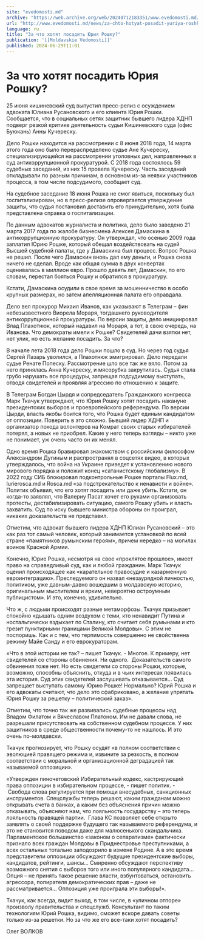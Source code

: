 ```yaml
---
site: "evedomosti.md"
archive: "https://web.archive.org/web/20240712183351/www.evedomosti.md/news/za-chto-hotyat-posadit-yuriya-roshku"
url: "http://www.evedomosti.md/news/za-chto-hotyat-posadit-yuriya-roshku"
language: ru
title: "За что хотят посадить Юрия Рошку?"
publication: '[[Moldavskie Vedomosti]]'
published: 2024-06-29T11:01
---
```


# За что хотят посадить Юрия Рошку?

25 июня кишиневский суд выпустил пресс-релиз с осуждением адвоката Юлиана Русановского и его клиента Юрия Рошки. Сообщается, что в социальных сетях защитник бывшего лидера ХДНП подверг резкой критике деятельность судьи Кишиневского суда (офис Буюкань) Анны Кучереску.

Дело Рошки находится на рассмотрении с 8 июня 2018 года, 14 марта этого года оно было перераспределено судье Ане Кучереску, специализирующейся на рассмотрении уголовных дел, направленных в суд антикоррупционной прокуратурой. С 2018 года состоялось 59 судебных заседаний, из них 15 провела Кучереску. Часть заседаний откладывали по разным причинам, в основном из-за неявки участников процесса, в том числе подсудимого, сообщает суд.

На судебное заседание 18 июня Рошка не смог явиться, поскольку был госпитализирован, но в пресс-релизе опровергается утверждение защиты, что судья постановил доставить его принудительно, хотя была представлена справка о госпитализации.

По данным адвокатов журналиста и политика, дело было заведено 21 марта 2017 года по жалобе бизнесмена Алексея Дамаскина в антикоррупционную прокуратуру. Он утверждал, что осенью 2009 года заплатил Юрию Рошке, который обещал воздействовать на судей Высшей судебной палаты, где у Дамаскина был процесс. Вопрос Рошка не решил. После чего Дамаскин вновь дал ему деньги, и Рошка снова ничего не сделал. Вроде как общая сумма в двух конвертах оценивалась в миллион евро. Прошло девять лет, Дамаскин, по его словам, перестал бояться Рошку и обратился в прокуратуру.

Кстати, Дамаскина осудили в свое время за мошенничество в особо крупных размерах, но затем апелляционная палата его оправдала.

Дело вел прокурор Михаил Иванов, как указывают в Телеграм – фин небезызвестного Виорела Мораря, тогдашнего руководителя антикоррупционной прокуратуры. По версии защиты, дело инициировал Влад Плахотнюк, который надавил на Мораря, а тот, в свою очередь, на Иванова. Что демократы имели к Рошке? Свидетелей дачи взятки нет, нет улик, но есть желание посадить. За что?

В начале лета 2018 года дело Рошки пошло в суд. Но через год судья Сергей Лазарь уволился, а Плахотнюк эмигрировал. Дело передали судье Ренате Попеску. Рассмотрение шло все так же вяло. Потом за него принялась Анна Кучереску, и мясорубка закрутилась. Судья стала грубо нарушать все процедуры, запрещая подсудимому выступать, отводя свидетелей и проявляя агрессию по отношению к защите.

В Телеграм Богдан Цырдя и сопредседатель Гражданского конгресса Марк Ткачук утверждают, что Юрия Рошку хотят посадить накануне президентских выборов и проевропейского референдума. По версии Цырди, власть якобы боится того, что Рошка будет единым кандидатом от оппозиции. Поверить в это сложно. Бывший лидер ХДНП и организатор похода волонтеров на Комрат своих старых избирателей потерял, а новых не приобрел. Какие у него теперь взгляды – никто уже не понимает, уж очень часто он их менял.

Одно время Рошка бравировал знакомством с российским философом Александром Дугиным и распространял в соцсетях видео, в которых утверждалось, что война на Украине приведет к установлению нового мирового порядка и положит конец «сатанистскому глобализму». В 2022 году СИБ блокировал подконтрольные Рошке порталы Flux.md, Iurierosca.md и Rosca.md «за подстрекательство к ненависти и войне». Политик объявил, что его хотят посадить или даже убить. Кстати, он когда-то заявлял, что Валериу Пасат хочет его руками организовать протесты, дестабилизировать ситуацию, самого Рошку убить и власть захватить. Суд по иску бывшего министра обороны он проиграл, никаких доказательств не представил.

Отметим, что адвокат бывшего лидера ХДНП Юлиан Русановский – это как раз тот самый человек, который занимается установкой по всей стране «памятников румынским героям», причем нередко – на могилах воинов Красной Армии.

Конечно, Юрие Рошка, несмотря на свое «проклятое прошлое», имеет право на справедливый суд, как и любой гражданин. Марк Ткачук оценил происходящее как «карательное правосудие и казарменную евроинтеграцию». Преследуемого он назвал «незаурядной личностью, политиком, уже давным-давно вошедшим в молдавскую историю, оригинальным мыслителем и ярким, невероятно остроумным публицистом». И это, конечно, удивительно.

Что ж, с людьми происходят разные метаморфозы. Ткачук призывает спокойно «дышать одним воздухом с теми, кто ненавидит Путина и ностальгически вздыхает по Сталину, кто считает себя румынами и кто грезит пунктирными границами Великой Молдовы». С этим не поспоришь. Как и с тем, что терпимость совершенно не свойственна режиму Майе Санду и его еврокураторам.

«Что в этой истории не так? – пишет Ткачук. - Многое. К примеру, нет свидетелей со стороны обвинения. Ни одного.  Доказательств самого обвинения тоже нет. Но есть свидетели со стороны Рошки, которые, возможно, способны объяснить, откуда и в чьих интересах появилась эта история. Суд этих свидетелей заслушивать отказывается… Суд запрещает выступать самому Юрию Рошке! Нормально? Юрий Рошка и его адвокаты считают, что дело это сфабриковано, а желание упрятать Юрия Рошку за решетку – политический заказ».

Отметим, что точно так же развивались судебные процессы над Владом Филатом и Вячеславом Платоном. Им не давали слова, не разрешали присутствовать на собственном судебном процессе. У них защитников в среде общественности почему-то не нашлось. И это очень по-молдавски.

Ткачук прогнозирует, что Рошку осудят «в полном соответствии с эволюцией правящего режима и, извините за резкость, в полном соответствии с моральной и организационной деградацией так называемой оппозиции».

«Утвержден пиночетовский Избирательный кодекс, кастрирующий права оппозиции в избирательном процессе, - пишет политик. -  Свобода слова регулируется при помощи внесудебных, санкционных инструментов. Спецслужбы теперь решают, каким гражданам можно открывать счета в банках, а каким без объяснения причин можно отказывать, объясняют нам, что лояльность государству – это теперь лояльность правящей партии.  Глава КС позволяет себе открыто заявлять о своей поддержке будущего так называемого референдума, и это не становится поводом даже для малюсенького скандальчика.  Парламентское большинство «законом о сепаратизме» фактически признало всех граждан Молдовы в Приднестровье преступниками, а всех остальных тотально заподозрило в измене Родине. А в это время представители оппозиции обсуждают будущие президентские выборы, кандидатов, рейтинги, шансы… Смиренно обсуждают перспективу возможного снятия с выборов того или иного популярного кандидата… Опция – не принять такое решение власти, взбунтоваться, остановить агрессора, попирателя демократических прав – даже не рассматривается… Оппозиция уже проиграла эти выборы!».

Ткачук, как всегда, видит выход, в том числе, в «уличном отпоре» произволу правительства и спецслужб. Консультант по таким технологиям Юрий Рошка, видимо, сможет вскоре давать советы только из-за решетки. Но за что же его все-таки хотят посадить?

Олег ВОЛКОВ